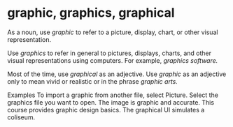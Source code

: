 # graphic, graphics, graphical

As a noun, use *graphic* to refer to a picture, display, chart, or other visual representation.

Use *graphics* to refer in general to pictures, displays, charts, and other visual representations using computers. For example, *graphics software.*

Most of the time, use *graphical* as an adjective. Use *graphic* as an adjective only to mean vivid or realistic or in the phrase *graphic arts.*

Examples
To import a graphic from another file, select Picture.
Select the graphics file you want to open. 
The image is graphic and accurate.
This course provides graphic design basics.
The graphical UI simulates a coliseum.
